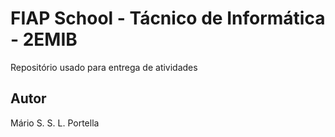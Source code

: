# FIAP School - Tácnico de Informática - 2EMIB
Repositório usado para entrega de atividades
## Autor
Mário S. S. L. Portella
